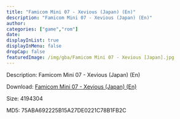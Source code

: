 ```yaml
---
title: "Famicom Mini 07 - Xevious (Japan) (En)"
description: "Famicom Mini 07 - Xevious (Japan) (En)"
author: 
categories: ["game","rom"]
date: 
displayInList: true
displayInMenu: false
dropCap: false
featuredImage: /img/gba/Famicom Mini 07 - Xevious [Japan].jpg
---
```


Description: Famicom Mini 07 - Xevious (Japan) (En)

Download: <a style="text-decoration:underline;" href="https://mega.nz/#!LeRUDK4S!YQh_dJuTaqIPGCA2LQ4LS6VtJ-Dte9DSGZbS6N2B_Kk" target = "_blank" rel = "nofollow" > Famicom Mini 07 - Xevious (Japan) (En)</a>

Size: 4194304

MD5: 75ABA692225B15A27DE0221C78B1FB2C

